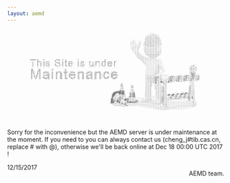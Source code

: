 ```yaml
---
layout: aemd
---
```

<pre style="font: 4px/2px monospace; color: black; background:none ;">
                                                                                                                                                                                                       
                                                                                                                                                                                                       
                                                                                                                                                                                                       
                                                                                                                                                                                                       
                                                                                                                                          `.,`                                                         
                                                                                                                                        `,,:,,,,                                                       
                                                                                                                                       .,.,,,,,:,`                                                     
                                                                                                                                      .,,,,,,,,,,,`                                                    
                                                                                                                                     `:,,,,,,,,,,,,                                                    
                                                                                                                                     ,:,,::,,.,::,,                                                    
                                                                                                                                     :::,::,,,:::::.                                                   
                                                                                                                                     :::,:::,,:::::,                                                   
                                                                                                                        `..         `:::::::,,::::::                                                   
                                                                                                                       `.,,`   `.   ,::::;;:::::::::                                                   
                                                                                                                       ,,,..  `.,   ,::::;;:::::::::`                                                  
                                                                                                                       ,....` ..:   :::;:;;:::::::::.                                                  
                                                                                                                       ...... .,.  `::;::;;::::;:::,:                                                  
                                                                                                                       ...... .,.  :::::::::::,,,:;:.                                                  
                                                                                                                       ........,.  `:::;;;;;;;:::,,.`                                                  
                                                                                                                       ...,,,..,`   ,::::::::::,,,..`                                                  
                                                                                                                       ..,,....,    ,,,::::::,,,,....                                                  
                                                                                                                       .,.,...,:    ,,,,,,,,,,,,,....                                                  
                                                                                                                        ,.....,     ,,,,,,,,,,,,.....                                                  
                                                                                                                        ......:    `,,,,,,,,,,,,,....                                                  
                                                                                                                         .....,     ,,,,,,,,,,,,,,,,.                                                  
                                                                                                                         `...,,     ,,,,,,,,,,,,,,,,,                                                  
                                                                                                                          ,,.,,.    .,,,,,,,,,,,,,,,.                                                  
                                                                                                                           ,,,,,     ,,,,,,,,,,,,,,,                                                   
                                                                                                                           `,,,,,    .,,,,,,,,,,,,,,                                                   
                                                                                                                            ,,,,,,    :::::::::::::                                                    
                                                                                                                             ,,,,,,`   :::::::::::`                                                    
                                                                                                                             ,,,,,,,,   :::::::::`                                                     
                                                                                                                             `,,,,,,,,,  :::::::`                                                      
                                                                                                                              .,,,,,.,,,::::::,,                                                       
                      ,,,:,, ,     ,            ,`   ,              ,                         ,                                `,,,,,.,,,,,,,..,,.`                                                    
                      ++++++ +    `+          ,++++  +  +           +                         +                                 `,,,...............`                                                   
                        '`   +                +   +     +                                     +                                  `,,,..............``                                                  
                        ;.   +++' `+ .++'     +`  ,  + ;++ :++;     +  +++     +` ;, ++++  ,+++  :++;  ++'                        .,,..............``                                                  
                        ;.   +``+ `+ +` +     ,+++   +  +  +  '     + :; +     +` :, +; +` +``+ `+` +  +                           ,,,..............`                                                  
                        ;.   +  + `+ ;+;        .++  +  +  ++++`    + .+'`     '` :, +  '. +  + `++++` +                            ,,..............``                                                 
                        ;.   +  + `+  :++     +   :: +  + `+:::`    +  .++,    +` ;, +  '. +  + `+:::` +                             ,...........,,.``                                                 
                        ;.   +  + `+ +  '.    +`  ': +  +  +  '.    + +` .;    '. +, +  '. +` + `+  +` +                             ...........,,,..`                            ,;;`                 
                        ;`   +  +  + '+++     :++'+  +  ++ +++'     + ,+++     ,+++, '  '. '++'  ++++  +                              ..........,,:,.``                          ;.::,                 
                        ,`   ,  ,  ,  `,        ,.   ,  `.  ..      ,   ,       `..` ,  ,`  .`,   ..   ,                              ..........,:;,..`                         `;:,,',                
                                                                               `                                                      ..........,::,,.`                         ;:'`,:,                
                                                                                                                                      ..........,:: ,.`                         +;';;;'                
                       ++     ++           +`           +                                                                             .........,,:: `,`                         '++''''                
                       ++`    ++          `+`          '+                                                                             .........,,::  ,.`                        ;:';';:                
                       ++;   :++                       '+            `                                                               `........,,,::  `.`                        `':::'`                
                       +;+   +'+   :+++'   +`  +`+++  :+++  `+++:   +:+++    '+++:  ;+;+++    +++;  `;+++                            `........,,,::`  .`                        :+''',                 
                       +`+   +.+  `++:++`  +`  ++''+; :+++  '+;++`  +++;++  ;++;'+  ;++;++`  ++;++` .++;++                           `.......,,,,::.                            '++++;                 
                       +`+. `+`+  ,+   +,  +`  +;  ++  '+  ,+   ''  +'  '+  ++  .+  ;+   +, `+.  +, ++  `'`                          ..,.....,,,,: ```                          '++++,                 
                       +`'' ;+`+     ,++;  +`  +`  ++  '+  ;++++++  +:  ;+     :++  ;+   +: :+      ++++++,                          .,,,,,,,,,,` ..,`                          '++++.``,`             
                       +`,+ +,`+   +++++;  +`  +   ++  '+  ;++++++  +,  ;+  .+++++  ;+   +: ;+      ++++++:                          .,,,,,,,,,``..::```````        ,:':  .;+++:::#++;::::             
                       +` +`+ `+  ''.  +;  +`  +   ++  '+  :+   .   +,  ;+  ++` `+  ;+   +: ,+   +, ++   .                           .,,,,,,,,,,:::,.``````.,++++,::'+++:::+++':::+++:::+,             
                       +` +'+ `+  ++  ,+; `+`  +   ++  '+  `+:  ++  +,  ;+  +:  '+  ;+   +:  +, .+` ++  ,+`                          .,,,,,,,,++++:::``````.;+++':::+++':::+++:::'+++:::+,             
                       +` '+' `+  :+++++'  +`  +   ++  ;++  '++'+   +,  ;+  ++++++  ;+   +:  +++++  `+++++                           .,::::,,,++++::;......:;+++::::+++:::;+++:::+++;::;+.             
                       +` `+` `+   '++ ++  +`  +`  ++   ++`  '++`   +,  ;+   ++' +: ;+   +:   '+'     ++'                            .,:::::::+++'::;,.....'++++:::'+++:::+++':::+++:::++.             
                                                                                                                                     .,:::::::+++:::;,,,,,:;+++':::+++':::+++:::'++':::++.             
                                                                                                                                     .,,::;;:,+++:::',,,,,';++#::::+++:::'+++:::++;::,:,`              
                                                                                                                                     .,,:::;:,++'::;#,,,,;;++++:::'+++:::':,`   '',,                   
                                                                                                                                     .,,:::;:,++::::##::';;#+;,`                '',,                   
                                                                                                              :                      .,,::::`,:#::::` +;;,                      '',,                   
                                                                                                             .+                      .,,,::;  ,:,::,. '::,                      '',,                   
                                                                                                             '+.        ,            .,,,:::  ,,,:,:. '::,                      '',,`                  
                                                                                                             ++;       `+            .,,,::,  :,,:,,,.'::,                      +',,`                  
                                                                                                             ,::       :+,           ,,,,::`  ,,,,,,,,+,,,                     .+',,`                  
                                                                                                             ,:;       '+'           ,,,,::   ,,,,,,,:+,,,                     :+',,`                  
                                                                                                             ,::       :''           ,,,,::   ,,,,,,,:+,,,                     ;+',,.                  
                                                                                                            `::;`      ,:;           ,,,,::   `,,,,,,;+,,,                     '+',,.                  
                                                                                                            ,::;,      ,:;           ,,,,::    ,,,,,,;+,,,                     ;+',,,                  
                                                                                                          `'+#+++     `,:;.          ,,,,::    ,,,,,,;+:,,                     ;+',,,                  
                                                                                                       .+#####+##     ,,:;:          ,,,,::    ,,,,,,;+:,,                     '+':,,                  
                                                                                                      +#######+##     ;::;+          ,,,,::    ,,,,,,'+:,,              ```;+::'+':,,                  
                                                                                                     ;###+'+####+.    ++++#          ,,,,::    ,,,,,,'':,,     `,`.'+:.:+#'+#++++;;,,                  
                                                                                                     +##+,,,#++##;    ++++#`         ,,,,::    ,,,,,:'+:,,,++,:+#''+#''##+'#',:+'::,,                  
                                                                                                     ###:,..,;;;;;   `++++#.        `,,,,::    .,,,,:'+:,,'##'+##'++::'+;,'+;,'+;,',,                  
                                                                                                     ##:,....:;;';   ,++++#;        `.,,,::    .,,,,:'+;,,'',,++,,++,,++,,++,,++,,+,,                  
                                                                                                    .#+:,,..++';''   ;#+++#'        ...,,:,````.,,,,:++;,,':,;+',:++,,++,,++,,++,,+,,                  
                                                                                                    ;#'::,.++++;'':``;::::;'`     ....,,,,:.```.,,,,;++;,,;,:++:,'+;,:+',:++,:+++ #,,                  
                                                                                                    +#;;:,'+++++''+++;::::;'``````....,,,,,,.``...,,;++;,,;,,++,,++:,+;`````  +++ +,,                  
                                                                                                    ##'';:++++',+##+#;;:::;',.```....,,,,::,.......,;++;,::,:':`.``````````` `'+' ',,`                 
                                                                                                    ###+';#+++...##++';:::;;++...,,.,,,::;:,...,...,;++:,,,....``````````````.'+; ',,`                 
                                                                                                    ##,#++#++',..,,+#';:::;;#+:..,:,,::;;,,,,.,....,;++,,,,............`...`.:'':`;,,.                 
                                                                                                   ,###  +###;:,..,++####+#+++'...::;::,,,,,,,,...,,;'+,,,,..................:'',.::,.                 
                                                                                                   :###:;;:'#';:,:++++++++++++'.............,,,,,,,:'+',,,,...................,,,.:::,                 
                                                                                                    .,,:::::;:#+;++',,.......................,,::,::''+,,,,.......................,:,,`                
                                                                                                     `..,,,,:::;'#+''.....`..```.`.............,,:::''+,,:,.......................,:,:`                
                                                                                                      ``.......,,:;#,.``````````````````...........,,,,,::,,.......................:,.`                
                                                                                                       ````````...`````````````````````````..........,..::,..............``````````.``                 
                                                                                                             `  `` `    `      ```````````````.........,:,:........```````````````````                 
                                                                                                                                    ```````````........,:,:...``.```````````````````                   
                                                                                                                                        `````````````......````````````````````                        
                                                                                                                                             ``````````````````````````````                            
                                                                                                                                                 ````````` `                                           
                                                                                                                                                      `                                                
                                                                                                                                                                                                       
                                                                                                                                                                                                       
                                                                                                                                                                                                       
                                                                                                                                                                                                       
                                                                                                                                                                                                       
                                                                                                                                                                                                       
                                                                                                                                                                                                       
                                                                                                                                                                                                       
                                                                                                                                                                                                       
                                                                                                                                                                                                       
                                                                                                                                                                                                       
                                                                                                                                                                                                       
</pre>


Sorry for the inconvenience but the AEMD server is under maintenance at the moment. If you need to you can always contact us (cheng_j#tib.cas.cn, replace # with @), otherwise we'll be back online at Dec 18 00:00 UTC 2017
!

<p style="float: right">
AEMD team.

12/15/2017
</p>
